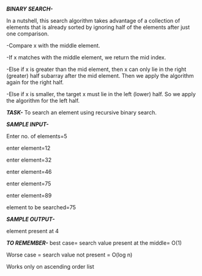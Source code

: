 ***BINARY SEARCH-***

In a nutshell, this search algorithm takes advantage of a collection of elements that is already sorted by ignoring half of the elements after just one comparison.

-Compare x with the middle element.

-If x matches with the middle element, we return the mid index.

-Else if x is greater than the mid element, then x can only lie in the right (greater) half subarray after the mid element. Then we apply the algorithm again for the right half.

-Else if x is smaller, the target x must lie in the left (lower) half. So we apply the algorithm for the left half.

***TASK-***
To search an element using recursive binary search.

***SAMPLE INPUT-***

Enter no. of elements=5

enter element=12

enter element=32

enter element=46

enter element=75

enter element=89

element to be searched=75


***SAMPLE OUTPUT-***

element present at 4


***TO REMEMBER-***
best case= search value present at the middle= O(1)

Worse case = search value not present = O(log n)

Works only on ascending order list

